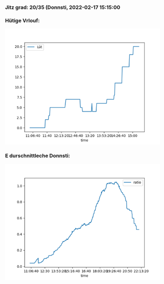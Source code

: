 ### Jitz grad: 20/35 (Donnsti, 2022-02-17 15:15:00

### Hütige Vrlouf:
![Graph](Today.png)

### E durschnittleche Donnsti:
![Graph](Donnsti.png)